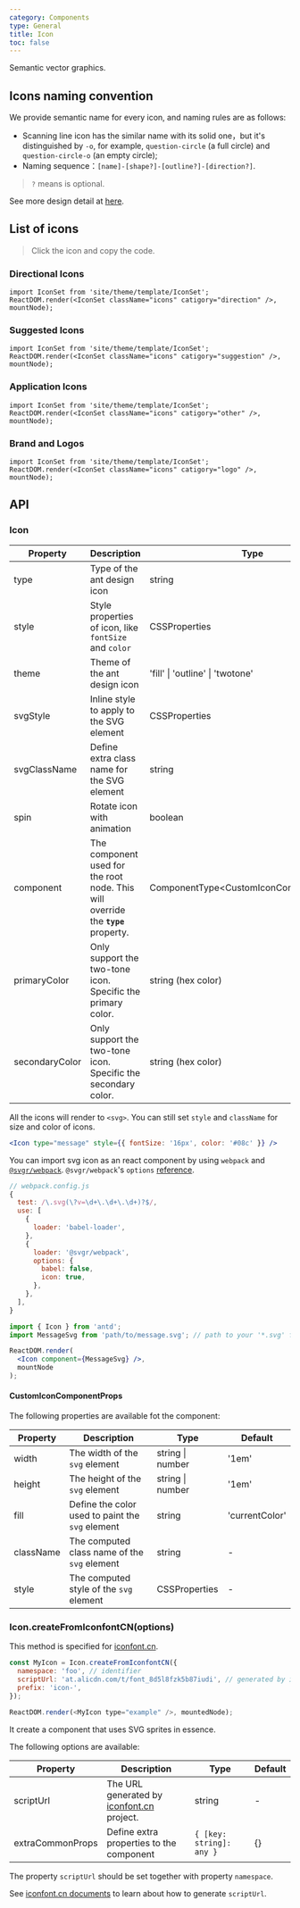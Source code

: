 ```yaml
---
category: Components
type: General
title: Icon
toc: false
---
```


Semantic vector graphics.

## Icons naming convention

We provide semantic name for every icon, and naming rules are as follows:

- Scanning line icon has the similar name with its solid one，but it's distinguished by `-o`, for example, `question-circle` (a full circle) and `question-circle-o` (an empty circle);
- Naming sequence：`[name]-[shape?]-[outline?]-[direction?]`.

> `?` means is optional.

See more design detail at [here](/docs/spec/icon).

## List of icons

> Click the icon and copy the code.

### Directional Icons

```__react
import IconSet from 'site/theme/template/IconSet';
ReactDOM.render(<IconSet className="icons" catigory="direction" />, mountNode);
```

### Suggested Icons

```__react
import IconSet from 'site/theme/template/IconSet';
ReactDOM.render(<IconSet className="icons" catigory="suggestion" />, mountNode);
```

### Application Icons

```__react
import IconSet from 'site/theme/template/IconSet';
ReactDOM.render(<IconSet className="icons" catigory="other" />, mountNode);
```

### Brand and Logos

```__react
import IconSet from 'site/theme/template/IconSet';
ReactDOM.render(<IconSet className="icons" catigory="logo" />, mountNode);
```


## API

### Icon

| Property | Description | Type | Default |
| --- | --- | --- | --- |
| type | Type of the ant design icon | string | - |
| style | Style properties of icon, like `fontSize` and `color` | CSSProperties | - |
| theme | Theme of the ant design icon  | 'fill' \| 'outline' \| 'twotone' | - |
| svgStyle | Inline style to apply to the SVG element | CSSProperties | - |
| svgClassName | Define extra class name for the SVG element | string | - |
| spin | Rotate icon with animation | boolean | false |
| component | The component used for the root node. This will override the **`type`** property. | ComponentType<CustomIconComponentProps\> | - |
| primaryColor | Only support the two-tone icon. Specific the primary color. | string (hex color) | - |
| secondaryColor | Only support the two-tone icon. Specific the secondary color. | string (hex color) | - |

All the icons will render to `<svg>`. You can still set `style` and `className` for size and color of icons.

```jsx
<Icon type="message" style={{ fontSize: '16px', color: '#08c' }} />
```

You can import svg icon as an react component by using `webpack` and [`@svgr/webpack`](https://www.npmjs.com/package/@svgr/webpack). `@svgr/webpack`'s `options` [reference](https://github.com/smooth-code/svgr#options).

```js
// webpack.config.js
{
  test: /\.svg(\?v=\d+\.\d+\.\d+)?$/,
  use: [
    {
      loader: 'babel-loader',
    },
    {
      loader: '@svgr/webpack',
      options: {
        babel: false,
        icon: true,
      },
    },
  ],
}
```

```jsx
import { Icon } from 'antd';
import MessageSvg from 'path/to/message.svg'; // path to your '*.svg' file.

ReactDOM.render(
  <Icon component={MessageSvg} />,
  mountNode
);
```

#### CustomIconComponentProps

The following properties are available fot the component:

| Property | Description | Type | Default |
| --- | --- | --- | --- |
| width | The width of the `svg` element | string \| number | '1em' |
| height | The height of the `svg` element | string \| number | '1em' |
| fill | Define the color used to paint the `svg` element | string | 'currentColor' |
| className | The computed class name of the `svg` element | string | - |
| style | The computed style of the `svg` element | CSSProperties | - |


### Icon.createFromIconfontCN(options)

This method is specified for [iconfont.cn](http://iconfont.cn/).

```js
const MyIcon = Icon.createFromIconfontCN({
  namespace: 'foo', // identifier
  scriptUrl: 'at.alicdn.com/t/font_8d5l8fzk5b87iudi', // generated by iconfont.cn
  prefix: 'icon-',
});

ReactDOM.render(<MyIcon type="example" />, mountedNode);
```

It create a component that uses SVG sprites in essence.

The following options are available:

| Property | Description | Type | Default |
| --- | --- | --- | --- |
| scriptUrl | The URL generated by [iconfont.cn](http://iconfont.cn/) project. | string | - |
| extraCommonProps | Define extra properties to the component | `{ [key: string]: any }` | {} |

The property `scriptUrl` should be set together with property `namespace`.

See [iconfont.cn documents](http://iconfont.cn/help/detail?spm=a313x.7781069.1998910419.15&helptype=code) to learn about how to generate `scriptUrl`.
